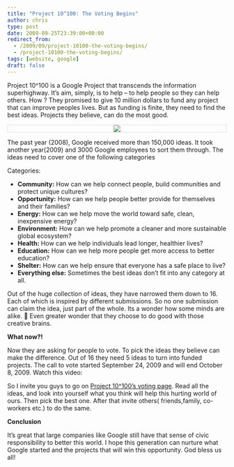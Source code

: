 ```yaml
---
title: "Project 10^100: The Voting Begins"
author: chris
type: post
date: 2009-09-25T23:39:00+00:00
redirect_from:
  - /2009/09/project-10100-the-voting-begins/
  - /project-10100-the-voting-begins/
tags: [website, google]
draft: false
---
```


Project 10^100 is a Google Project that transcends the information superhighway. It&#8217;s aim, simply, is to help &#8211; to help people so they can help others. How ? They promised to give 10 million dollars to fund any project that can improve peoples lives. But as funding is finite, they need to find the best ideas.<!--more--> Projects they believe, can do the most good.

<div style="border: 1px solid #DDD; clear: both; text-align: center;">
  <a style="margin-left: 1em; margin-right: 1em;" href="//3.bp.blogspot.com/_BBS5bkzuLXM/Sr1TvZGmd3I/AAAAAAAADF8/UQFO6reQYbU/s1600-h/potatokorner-project-10-100.png"><img src="//3.bp.blogspot.com/_BBS5bkzuLXM/Sr1TvZGmd3I/AAAAAAAADF8/UQFO6reQYbU/s320/potatokorner-project-10-100.png" border="0" /></a>
</div>

The past year (2008), Google received more than 150,000 ideas. It took another year(2009) and 3000 Google employees to sort them through. The ideas need to cover one of the following categories

Categories:

- **Community:** How can we help connect people, build communities and protect unique cultures?
- **Opportunity:** How can we help people better provide for themselves and their families?
- **Energy:** How can we help move the world toward safe, clean, inexpensive energy?
- **Environment:** How can we help promote a cleaner and more sustainable global ecosystem?
- **Health:** How can we help individuals lead longer, healthier lives?
- **Education:** How can we help more people get more access to better education?
- **Shelter:** How can we help ensure that everyone has a safe place to live?
- **Everything else:** Sometimes the best ideas don&#8217;t fit into any category at all.

Out of the huge collection of ideas, they have narrowed them down to 16. Each of which is inspired by different submissions. So no one submission can claim the idea, just part of the whole. Its a wonder how some minds are alike. 🙂 Even greater wonder that they choose to do good with those creative brains.  
<a name="more"></a>

**What now?!**

Now they are asking for people to vote. To pick the ideas they believe can make the difference. Out of 16 they need 5 ideas to turn into funded projects. The call to vote started September 24, 2009 and will end October 8, 2009. Watch this video:

<div>
</div>

So I invite you guys to go on <a href="//www.project10tothe100.com/vote.html" target="_blank">Project 10^100&#8217;s voting page</a>. Read all the ideas, and look into yourself what you think will help this hurting world of ours. Then pick the best one. After that invite others( friends,family, co-workers etc.) to do the same.

**Conclusion**

It&#8217;s great that large companies like Google still have that sense of civic responsibility to better this world. I hope this generation can nurture what Google started and the projects that will win this opportunity. God bless us all!
